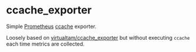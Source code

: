 # ccache_exporter

Simple [Prometheus](https://prometheus.io/) [ccache](https://ccache.dev/) exporter.

Loosely based on [virtualtam/ccache_exporter](https://github.com/virtualtam/ccache_exporter) but without executing `ccache` each time metrics are collected.
